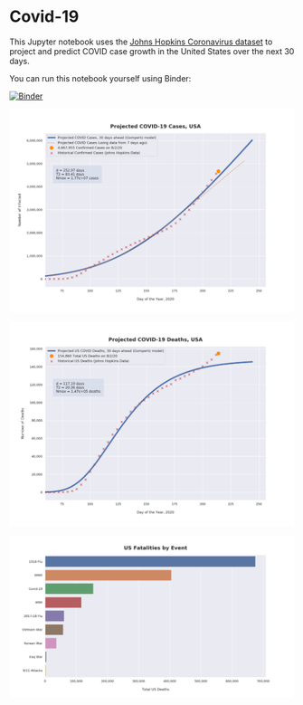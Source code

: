 # Covid-19

This Jupyter notebook uses the [Johns Hopkins Coronavirus dataset](https://github.com/CSSEGISandData/COVID-19/blob/master/README.md) to project and predict COVID case growth in the United States over the next 30 days.

You can run this notebook yourself using Binder:

[![Binder](https://mybinder.org/badge_logo.svg)](https://mybinder.org/v2/gh/bws428/covid-19/master?filepath=covid-projections.nbconvert.ipynb)

![Projected Cases plot](https://raw.githubusercontent.com/bws428/covid-19/master/charts/covid-8.2.20.png)

![Projected Deaths plot](https://raw.githubusercontent.com/bws428/covid-19/master/charts/covid-deaths-8.2.20.png)

![Casualties plot](https://raw.githubusercontent.com/bws428/covid-19/master/charts/casualties.png)

